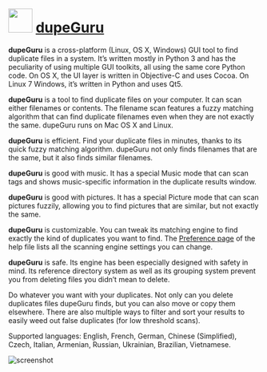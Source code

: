 ﻿# <img src="https://cdn.jsdelivr.net/gh/chtof/chocolatey-packages/automatic/dupeguru/dupeguru.png" width="48" height="48"/> [dupeGuru](https://chocolatey.org/packages/dupeguru)

__dupeGuru__ is a cross-platform (Linux, OS X, Windows) GUI tool to find duplicate files in a system. It’s written mostly in Python 3 and has the peculiarity of using multiple GUI toolkits, all using the same core Python code. On OS X, the UI layer is written in Objective-C and uses Cocoa. On Linux 7 Windows, it’s written in Python and uses Qt5.

__dupeGuru__ is a tool to find duplicate files on your computer. It can scan either filenames or contents. The filename scan features a fuzzy matching algorithm that can find duplicate filenames even when they are not exactly the same. dupeGuru runs on Mac OS X and Linux.

__dupeGuru__ is efficient. Find your duplicate files in minutes, thanks to its quick fuzzy matching algorithm. dupeGuru not only finds filenames that are the same, but it also finds similar filenames.

__dupeGuru__ is good with music. It has a special Music mode that can scan tags and shows music-specific information in the duplicate results window.

__dupeGuru__ is good with pictures. It has a special Picture mode that can scan pictures fuzzily, allowing you to find pictures that are similar, but not exactly the same.

__dupeGuru__ is customizable. You can tweak its matching engine to find exactly the kind of duplicates you want to find. The [Preference page](https://www.hardcoded.net/dupeguru/help/en/preferences.html) of the help file lists all the scanning engine settings you can change.

__dupeGuru__ is safe. Its engine has been especially designed with safety in mind. Its reference directory system as well as its grouping system prevent you from deleting files you didn’t mean to delete.

Do whatever you want with your duplicates. Not only can you delete duplicates files dupeGuru finds, but you can also move or copy them elsewhere. There are also multiple ways to filter and sort your results to easily weed out false duplicates (for low threshold scans).

Supported languages: English, French, German, Chinese (Simplified), Czech, Italian, Armenian, Russian, Ukrainian, Brazilian, Vietnamese.

![screenshot](https://cdn.jsdelivr.net/gh/chtof/chocolatey-packages/automatic/dupeguru/screenshot.png)